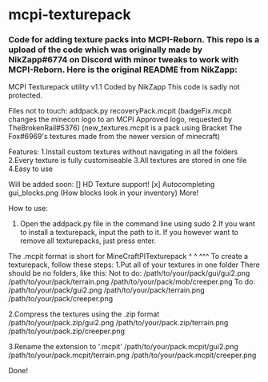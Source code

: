 # mcpi-texturepack

### Code for adding texture packs into MCPI-Reborn. This repo is a upload of the code which was originally made by NikZapp#6774 on Discord with minor tweaks to work with MCPI-Reborn. Here is the original README from NikZapp:

MCPI Texturepack utility v1.1
Coded by NikZapp
This code is sadly not protected.

Files not to touch:
addpack.py
recoveryPack.mcpit
(badgeFix.mcpit changes the minecon logo to an MCPI Approved logo, requested by TheBrokenRail#5376)
(new_textures.mcpit is a pack using Bracket The Fox#6969's textures made from the newer version of minecraft)

Features:
1.Install custom textures without navigating in all the folders
2.Every texture is fully customiseable
3.All textures are stored in one file
4.Easy to use

Will be added soon:
[] HD Texture support!
[x] Autocompleting gui_blocks.png (How blocks look in your inventory)
More!

How to use:
1. Open the addpack.py file in the command line using sudo
2.If you want to install a texturepack, input the path to it.
If you however want to remove all texturepacks, just press enter.

The .mcpit format is short for
MineCraftPITexturepack
^   ^    ^^^
To create a texturepack, follow these steps:
1.Put all of your textures in one folder
There should be no folders, like this:
Not to do:
/path/to/your/pack/gui/gui2.png
/path/to/your/pack/terrain.png
/path/to/your/pack/mob/creeper.png
To do:
/path/to/your/pack/gui2.png
/path/to/your/pack/terrain.png
/path/to/your/pack/creeper.png

2.Compress the textures using the .zip format
/path/to/your/pack.zip/gui2.png
/path/to/your/pack.zip/terrain.png
/path/to/your/pack.zip/creeper.png

3.Rename the extension to '.mcpit'
/path/to/your/pack.mcpit/gui2.png
/path/to/your/pack.mcpit/terrain.png
/path/to/your/pack.mcpit/creeper.png

Done!
